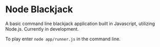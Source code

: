 # Node Blackjack

A basic command line blackjack application built in Javascript, utilizing Node.js. Currently in development.

To play enter `node app/runner.js` in the command line.

